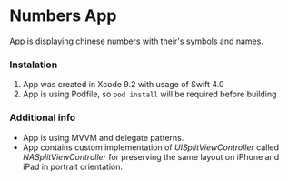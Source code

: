 # Numbers App
App is displaying chinese numbers with their's symbols and names. 

### Instalation 
1. App was created in Xcode 9.2 with usage of Swift 4.0
2. App is using Podfile, so `pod install` will be required before building

### Additional info
- App is using MVVM and delegate patterns.
- App contains custom implementation of *UISplitViewController* called *NASplitViewController* for preserving the same layout on iPhone and iPad in portrait orientation.
